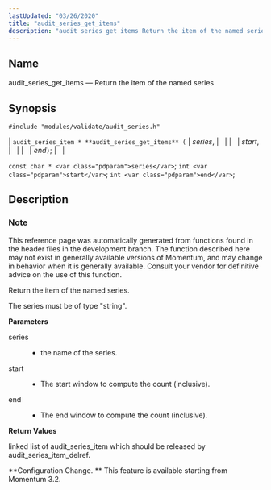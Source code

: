 ```yaml
---
lastUpdated: "03/26/2020"
title: "audit_series_get_items"
description: "audit series get items Return the item of the named series audit series item audit series get items series start end const char series int start int end This reference page was automatically generated from functions found in the header files in the development branch The function described here may..."
---
```


<a name="apis.audit_series_get_items"></a> 
## Name

audit_series_get_items — Return the item of the named series

## Synopsis

`#include "modules/validate/audit_series.h"`

| `audit_series_item * **audit_series_get_items** (` | <var class="pdparam">series</var>, |   |
|   | <var class="pdparam">start</var>, |   |
|   | <var class="pdparam">end</var>`)`; |   |

`const char * <var class="pdparam">series</var>`;
`int <var class="pdparam">start</var>`;
`int <var class="pdparam">end</var>`;<a name="idp47202048"></a> 
## Description

### Note

This reference page was automatically generated from functions found in the header files in the development branch. The function described here may not exist in generally available versions of Momentum, and may change in behavior when it is generally available. Consult your vendor for definitive advice on the use of this function.

Return the item of the named series.

The series must be of type "string".

**<a name="idp47205392"></a> Parameters**

<dl class="variablelist">

<dt>series</dt>

<dd>

- the name of the series.

</dd>

<dt>start</dt>

<dd>

- The start window to compute the count (inclusive).

</dd>

<dt>end</dt>

<dd>

- The end window to compute the count (inclusive).

</dd>

</dl>

**<a name="idp47212144"></a> Return Values**

linked list of audit_series_item which should be released by audit_series_item_delref.

**Configuration Change. ** This feature is available starting from Momentum 3.2.
